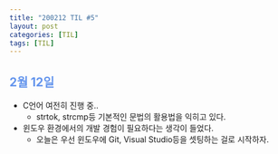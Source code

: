```yaml
---
title: "200212 TIL #5"
layout: post
categories: [TIL]
tags: [TIL]
---
```


## <span style="color: cornflowerblue;"> 2월 12일 </span>

- C언어 여전히 진행 중..
  - strtok, strcmp등 기본적인 문법의 활용법을 익히고 있다.
- 윈도우 환경에서의 개발 경험이 필요하다는 생각이 들었다.
  - 오늘은 우선 윈도우에 Git, Visual Studio등을 셋팅하는 걸로 시작하자.
